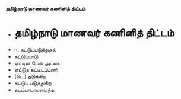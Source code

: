 **தமிழ்நாடு மாணவர் கணினித் திட்டம்**
- # தமிழ்நாடு மாணவர் கணினித் திட்டம்
- n. கட்டுப்படுத்துதல்
- கட்டுப்பாடு
- ஏட்டின் மேல் அட்டை
- ஏட்டுக கட்டிடப்பணி
- (பெ.) தடுக்கிற
- கட்டுப் படுத்துகிற
- கடப்பாடாயமைந்த.

